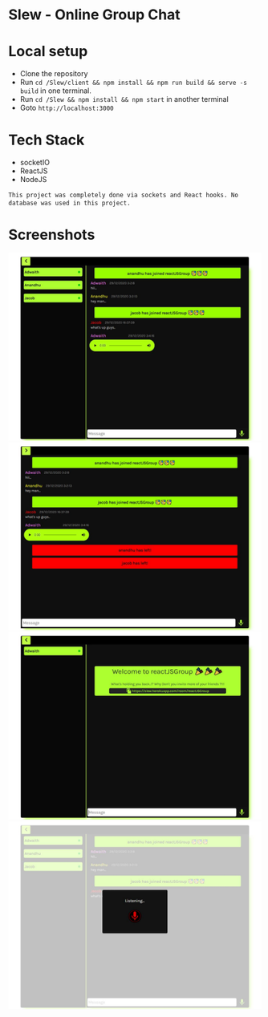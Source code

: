 # Slew - Online Group Chat

# Local setup

- Clone the repository
- Run `cd /Slew/client && npm install && npm run build && serve -s build` in one terminal.
- Run `cd /Slew && npm install && npm start` in another terminal
- Goto `http://localhost:3000`


# Tech Stack 

- socketIO
- ReactJS
- NodeJS

```
This project was completely done via sockets and React hooks. No database was used in this project.
```

# Screenshots

<img src="/screenshots/main.JPG" />
<img src="/screenshots/main2.JPG" />
<img src="/screenshots/greeting.JPG" />
<img src="/screenshots/audio.JPG" />

